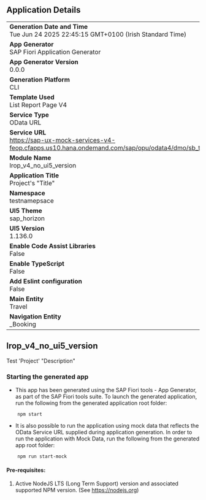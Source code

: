 ## Application Details
|               |
| ------------- |
|**Generation Date and Time**<br>Tue Jun 24 2025 22:45:15 GMT+0100 (Irish Standard Time)|
|**App Generator**<br>SAP Fiori Application Generator|
|**App Generator Version**<br>0.0.0|
|**Generation Platform**<br>CLI|
|**Template Used**<br>List Report Page V4|
|**Service Type**<br>OData URL|
|**Service URL**<br>https://sap-ux-mock-services-v4-feop.cfapps.us10.hana.ondemand.com/sap/opu/odata4/dmo/sb_travel_mduu_o4/srvd/dmo/sd_travel_mduu/0001/|
|**Module Name**<br>lrop_v4_no_ui5_version|
|**Application Title**<br>Project&#39;s &#34;Title&#34;|
|**Namespace**<br>testnamepsace|
|**UI5 Theme**<br>sap_horizon|
|**UI5 Version**<br>1.136.0|
|**Enable Code Assist Libraries**<br>False|
|**Enable TypeScript**<br>False|
|**Add Eslint configuration**<br>False|
|**Main Entity**<br>Travel|
|**Navigation Entity**<br>_Booking|

## lrop_v4_no_ui5_version

Test &#39;Project&#39; &#34;Description&#34;

### Starting the generated app

-   This app has been generated using the SAP Fiori tools - App Generator, as part of the SAP Fiori tools suite.  To launch the generated application, run the following from the generated application root folder:

```
    npm start
```

- It is also possible to run the application using mock data that reflects the OData Service URL supplied during application generation.  In order to run the application with Mock Data, run the following from the generated app root folder:

```
    npm run start-mock
```

#### Pre-requisites:

1. Active NodeJS LTS (Long Term Support) version and associated supported NPM version.  (See https://nodejs.org)


